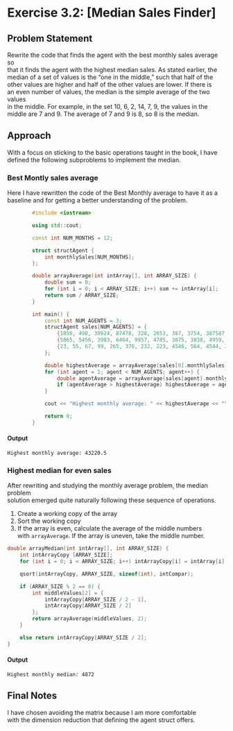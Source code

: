 # Exercise 3.2: [Median Sales Finder]

## Problem Statement
Rewrite the code that finds the agent with the best monthly sales average so  
 that it finds the agent with the highest median sales. As stated earlier, the  
 median of a set of values is the “one in the middle,” such that half of the   
 other values are higher and half of the other values are lower. If there is  
 an even number of values, the median is the simple average of the two values  
 in the middle. For example, in the set 10, 6, 2, 14, 7, 9, the values in the  
 middle are 7 and 9. The average of 7 and 9 is 8, so 8 is the median.

## Approach
With a focus on sticking to the basic operations taught in the book, I have  
defined the following subproblems to implement the median.

### Best Montly sales average
Here I have rewritten the code of the Best Monthly average to have it as a  
baseline and for getting a better understanding of the problem.

```cpp
        #include <iostream>

        using std::cout;

        const int NUM_MONTHS = 12;

        struct structAgent {
            int monthlySales[NUM_MONTHS];
        };

        double arrayAverage(int intArray[], int ARRAY_SIZE) {
            double sum = 0;
            for (int i = 0; i < ARRAY_SIZE; i++) sum += intArray[i];
            return sum / ARRAY_SIZE;
        }

        int main() {
            const int NUM_AGENTS = 3;
            structAgent sales[NUM_AGENTS] = {
                {1856, 498, 30924, 87478, 328, 2653, 387, 3754, 387587, 2873, 276, 32},
                {5865, 5456, 3983, 6464, 9957, 4785, 3875, 3838, 4959, 1122, 7766, 2534},
                {23, 55, 67, 99, 265, 376, 232, 223, 4546, 564, 4544, 3434}
            };

            double highestAverage = arrayAverage(sales[0].monthlySales, NUM_MONTHS);
            for (int agent = 1; agent < NUM_AGENTS; agent++) {
                double agentAverage = arrayAverage(sales[agent].monthlySales, NUM_MONTHS);
                if (agentAverage > highestAverage) highestAverage = agentAverage;
            }

            cout << "Highest monthly average: " << highestAverage << "\n";

            return 0;
        }
```

#### Output
`Highest monthly average: 43220.5`

### Highest median for even sales
After rewriting and studying the monthly average problem, the median problem  
solution emerged quite naturally following these sequence of operations.

1. Create a working copy of the array
2. Sort the working copy
3. If the array is even, calculate the average of the middle numbers  
with `arrayAverage`. If the array is uneven, take the middle number.

```cpp
double arrayMedian(int intArray[], int ARRAY_SIZE) {
    int intArrayCopy [ARRAY_SIZE];
    for (int i = 0; i < ARRAY_SIZE; i++) intArrayCopy[i] = intArray[i];

    qsort(intArrayCopy, ARRAY_SIZE, sizeof(int), intCompar);

    if (ARRAY_SIZE % 2 == 0) {
        int middleValues[2] = { 
            intArrayCopy[ARRAY_SIZE / 2 - 1], 
            intArrayCopy[ARRAY_SIZE / 2]
        };
        return arrayAverage(middleValues, 2); 
    }

    else return intArrayCopy[ARRAY_SIZE / 2];
}
```

#### Output
`Highest monthly median: 4872`

## Final Notes
I have chosen avoiding the matrix because I am more comfortable  
with the dimension reduction that defining the agent struct offers.
